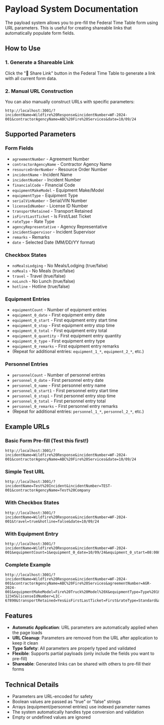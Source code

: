 # Payload System Documentation

The payload system allows you to pre-fill the Federal Time Table form using URL parameters. This is useful for creating shareable links that automatically populate form fields.

## How to Use

### 1. Generate a Shareable Link

Click the "🔗 Share Link" button in the Federal Time Table to generate a link with all current form data.

### 2. Manual URL Construction

You can also manually construct URLs with specific parameters:

```
http://localhost:3001/?incidentName=Wildfire%20Response&incidentNumber=WF-2024-001&contractorAgencyName=ABC%20Fire%20Services&date=10/09/24
```

## Supported Parameters

### Form Fields
- `agreementNumber` - Agreement Number
- `contractorAgencyName` - Contractor Agency Name
- `resourceOrderNumber` - Resource Order Number
- `incidentName` - Incident Name
- `incidentNumber` - Incident Number
- `financialCode` - Financial Code
- `equipmentMakeModel` - Equipment Make/Model
- `equipmentType` - Equipment Type
- `serialVinNumber` - Serial/VIN Number
- `licenseIdNumber` - License ID Number
- `transportRetained` - Transport Retained
- `isFirstLastTicket` - Is First/Last Ticket
- `rateType` - Rate Type
- `agencyRepresentative` - Agency Representative
- `incidentSupervisor` - Incident Supervisor
- `remarks` - Remarks
- `date` - Selected Date (MM/DD/YY format)

### Checkbox States
- `noMealsLodging` - No Meals/Lodging (true/false)
- `noMeals` - No Meals (true/false)
- `travel` - Travel (true/false)
- `noLunch` - No Lunch (true/false)
- `hotline` - Hotline (true/false)

### Equipment Entries
- `equipmentCount` - Number of equipment entries
- `equipment_0_date` - First equipment entry date
- `equipment_0_start` - First equipment entry start time
- `equipment_0_stop` - First equipment entry stop time
- `equipment_0_total` - First equipment entry total
- `equipment_0_quantity` - First equipment entry quantity
- `equipment_0_type` - First equipment entry type
- `equipment_0_remarks` - First equipment entry remarks
- (Repeat for additional entries: `equipment_1_*`, `equipment_2_*`, etc.)

### Personnel Entries
- `personnelCount` - Number of personnel entries
- `personnel_0_date` - First personnel entry date
- `personnel_0_name` - First personnel entry name
- `personnel_0_start1` - First personnel entry start time
- `personnel_0_stop1` - First personnel entry stop time
- `personnel_0_total` - First personnel entry total
- `personnel_0_remarks` - First personnel entry remarks
- (Repeat for additional entries: `personnel_1_*`, `personnel_2_*`, etc.)

## Example URLs

### Basic Form Pre-fill (Test this first!)
```
http://localhost:3001/?incidentName=Wildfire%20Response&incidentNumber=WF-2024-001&contractorAgencyName=ABC%20Fire%20Services&date=10/09/24
```

### Simple Test URL
```
http://localhost:3001/?incidentName=Test%20Incident&incidentNumber=TEST-001&contractorAgencyName=Test%20Company
```

### With Checkbox States
```
http://localhost:3001/?incidentName=Wildfire%20Response&incidentNumber=WF-2024-001&travel=true&hotline=false&date=10/09/24
```

### With Equipment Entry
```
http://localhost:3001/?incidentName=Wildfire%20Response&incidentNumber=WF-2024-001&equipmentCount=1&equipment_0_date=10/09/24&equipment_0_start=08:00&equipment_0_stop=17:00&equipment_0_total=9&equipment_0_type=HOURS&date=10/09/24
```

### Complete Example
```
http://localhost:3001/?incidentName=Wildfire%20Response&incidentNumber=WF-2024-001&contractorAgencyName=ABC%20Fire%20Services&agreementNumber=AGR-2024-001&equipmentMakeModel=Fire%20Truck%20Model%20X&equipmentType=Type%201&serialVinNumber=FT-12345&licenseIdNumber=LIC-67890&transportRetained=Yes&isFirstLastTicket=First&rateType=Standard&agencyRepresentative=John%20Doe&incidentSupervisor=Jane%20Smith&travel=true&hotline=false&equipmentCount=1&equipment_0_date=10/09/24&equipment_0_start=08:00&equipment_0_stop=17:00&equipment_0_total=9&equipment_0_quantity=1&equipment_0_type=HOURS&equipment_0_remarks=Fire%20suppression%20work&date=10/09/24
```

## Features

- **Automatic Application**: URL parameters are automatically applied when the page loads
- **URL Cleanup**: Parameters are removed from the URL after application to keep it clean
- **Type Safety**: All parameters are properly typed and validated
- **Flexible**: Supports partial payloads (only include the fields you want to pre-fill)
- **Shareable**: Generated links can be shared with others to pre-fill their forms

## Technical Details

- Parameters are URL-encoded for safety
- Boolean values are passed as "true" or "false" strings
- Arrays (equipment/personnel entries) use indexed parameter names
- The system automatically handles type conversion and validation
- Empty or undefined values are ignored
